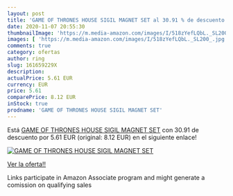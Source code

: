 ```yaml
---
layout: post
title: 'GAME OF THRONES HOUSE SIGIL MAGNET SET al 30.91 % de descuento'
date: 2020-11-07 20:55:30
thumbnailImage: 'https://m.media-amazon.com/images/I/518zYefLQbL._SL200_.jpg'
images: [ 'https://m.media-amazon.com/images/I/518zYefLQbL._SL200_.jpg' ]
comments: true
category: ofertas
author: ring
slug: 161659229X
description:
actualPrice: 5.61 EUR
currency: EUR
price: 5.61
comparePrice: 8.12 EUR
inStock: true
prodname: 'GAME OF THRONES HOUSE SIGIL MAGNET SET'
---
```


Está [GAME OF THRONES HOUSE SIGIL MAGNET SET](https://www.amazon.es/dp/161659229X/?tag=tolees-21) con 30.91 de descuento por 5.61 EUR (original: 8.12 EUR) en el siguiente enlace!

[![GAME OF THRONES HOUSE SIGIL MAGNET SET](https://m.media-amazon.com/images/I/518zYefLQbL._SL200_.jpg)](https://www.amazon.es/dp/161659229X/?tag=tolees-21)

[Ver la oferta!!](https://www.amazon.es/dp/161659229X/?tag=tolees-21)

Links participate in Amazon Associate program and might generate a comission on qualifying sales


